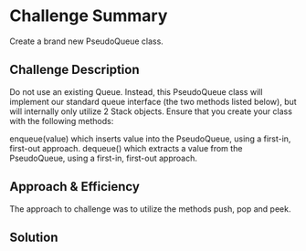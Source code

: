 # Challenge Summary
Create a brand new PseudoQueue class.

## Challenge Description
 Do not use an existing Queue. Instead, this PseudoQueue class will implement our standard queue interface (the two methods listed below), but will internally only utilize 2 Stack objects. Ensure that you create your class with the following methods:

enqueue(value) which inserts value into the PseudoQueue, using a first-in, first-out approach.
dequeue() which extracts a value from the PseudoQueue, using a first-in, first-out approach.


## Approach & Efficiency
The approach to challenge was to utilize the methods push, pop and peek.

## Solution

